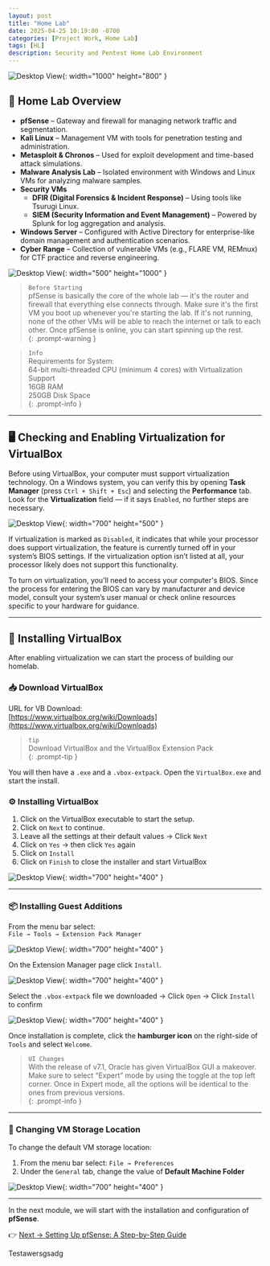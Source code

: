 ```yaml
---
layout: post
title: "Home Lab"
date: 2025-04-25 10:19:00 -0700
categories: [Project Work, Home Lab]
tags: [HL]
description: Security and Pentest Home Lab Environment
---
```


![Desktop View](/assets/img/HomeLab/Homelab-1.png){: width="1000" height="800" }

## 🧭 Home Lab Overview 

- **pfSense** – Gateway and firewall for managing network traffic and segmentation.  
- **Kali Linux** – Management VM with tools for penetration testing and administration.  
- **Metasploit & Chronos** – Used for exploit development and time-based attack simulations.  
- **Malware Analysis Lab** – Isolated environment with Windows and Linux VMs for analyzing malware samples.  
- **Security VMs**
  - **DFIR (Digital Forensics & Incident Response)** – Using tools like Tsurugi Linux.  
  - **SIEM (Security Information and Event Management)** – Powered by Splunk for log aggregation and analysis.  
- **Windows Server** – Configured with Active Directory for enterprise-like domain management and authentication scenarios.  
- **Cyber Range** – Collection of vulnerable VMs (e.g., FLARE VM, REMnux) for CTF practice and reverse engineering.  

![Desktop View](/assets/img/HomeLab/Diagram2.png){: width="500" height="1000" }

> `Before Starting`  
> pfSense is basically the core of the whole lab — it's the router and firewall that everything else connects through. Make sure it's the first VM you boot up whenever you're starting the lab. If it's not running, none of the other VMs will be able to reach the internet or talk to each other. Once pfSense is online, you can start spinning up the rest.  
{: .prompt-warning }

> `Info`  
> Requirements for System:  
> 64-bit multi-threaded CPU (minimum 4 cores) with Virtualization Support  
> 16GB RAM  
> 250GB Disk Space  
{: .prompt-info }

---

## 🖥️ Checking and Enabling Virtualization for VirtualBox

Before using VirtualBox, your computer must support virtualization technology. On a Windows system, you can verify this by opening **Task Manager** (press `Ctrl + Shift + Esc`) and selecting the **Performance** tab. Look for the **Virtualization** field — if it says `Enabled`, no further steps are necessary.

![Desktop View](/assets/img/HomeLab/TM.png){: width="700" height="500" }

If virtualization is marked as `Disabled`, it indicates that while your processor does support virtualization, the feature is currently turned off in your system’s BIOS settings. If the virtualization option isn’t listed at all, your processor likely does not support this functionality.

To turn on virtualization, you’ll need to access your computer's BIOS. Since the process for entering the BIOS can vary by manufacturer and device model, consult your system’s user manual or check online resources specific to your hardware for guidance.

---

## 💽 Installing VirtualBox

After enabling virtualization we can start the process of building our homelab.

### 📥 Download VirtualBox

URL for VB Download:  
[https://www.virtualbox.org/wiki/Downloads](https://www.virtualbox.org/wiki/Downloads)

> `tip`  
> Download VirtualBox and the VirtualBox Extension Pack  
{: .prompt-tip }

You will then have a `.exe` and a `.vbox-extpack`. Open the `VirtualBox.exe` and start the install.

### ⚙️ Installing VirtualBox

1. Click on the VirtualBox executable to start the setup.  
2. Click on `Next` to continue.  
3. Leave all the settings at their default values → Click `Next`  
4. Click on `Yes` → then click `Yes` again  
5. Click on `Install`  
6. Click on `Finish` to close the installer and start VirtualBox  

![Desktop View](/assets/img/HomeLab/HL-1.png){: width="700" height="400" }

---

### 📦 Installing Guest Additions

From the menu bar select:  
`File → Tools → Extension Pack Manager`

![Desktop View](/assets/img/HomeLab/HL-2.png){: width="700" height="400" }

On the Extension Manager page click `Install`.

![Desktop View](/assets/img/HomeLab/HL-3.png){: width="700" height="400" }

Select the `.vbox-extpack` file we downloaded → Click `Open` → Click `Install` to confirm

![Desktop View](/assets/img/HomeLab/HL-4.png){: width="700" height="400" }

Once installation is complete, click the **hamburger icon** on the right-side of `Tools` and select `Welcome`.

> `UI Changes`  
> With the release of v7.1, Oracle has given VirtualBox GUI a makeover. Make sure to select “Expert” mode by using the toggle at the top left corner. Once in Expert mode, all the options will be identical to the ones from previous versions.  
{: .prompt-info }

---

### 📁 Changing VM Storage Location

To change the default VM storage location:

1. From the menu bar select: `File → Preferences`  
2. Under the `General` tab, change the value of **Default Machine Folder**

![Desktop View](/assets/img/HomeLab/HL-5.png){: width="700" height="400" }

---

In the next module, we will start with the installation and configuration of **pfSense**.

👉 [Next → Setting Up pfSense: A Step-by-Step Guide](/posts/HomeLab-Installing-pfSense)


Testawersgsadg